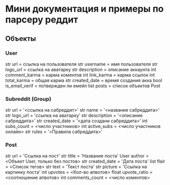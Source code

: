 # Мини документация и примеры по парсеру реддит

## Объекты
### User
  str url = ссылка на пользователя
  str username = имя пользователя
  str logo_url = ссылка на аватарку
  str description = описание аккаунта
  int comment_karma = карма коментов
  int link_karma = карма ссылок
  int total_karma = общая карма
  str created_date = время создания акка
  bool is_email_verif = потвержден ли емейл
  list posts = список объектов Post

### Subreddit (Group)
  str url = '<ссылка на сабреддит>'
  str name = '<название сабреддита>'
  str logo_url = 'ссылка на аватарку'
  str description = '<описание сабреддита>'
  str created_date = '<дата создани сабреддита>'
  int subs_count = <число участников>
  int active_subs = <число участников онлайн>
  str rules = '<Правила сабреддита>'
  
### Post
  str url = 'Ссылка на пост'
  str title = 'Название поста'
  User author = <Объект User, только без постов>
  str created_date = 'Дата поста'
  list flair = <Список тегов>
  str text = 'Текст поста'
  str picture = 'Ссылка на картинку поста'
  int upvotes = <Кол-во апвотов>
  float upvote_ratio = <соотношение апвотов>
  int comments_count = <число коментов>
